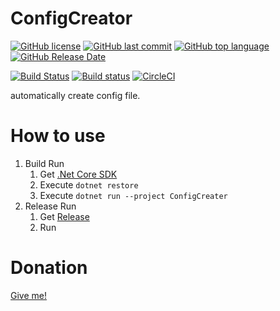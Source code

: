 # ConfigCreator
[![GitHub license](https://img.shields.io/github/license/zinntikumugai/ConfigCreater.svg)](https://github.com/zinntikumugai/ConfigCreator/blob/master/LICENSE)
[![GitHub last commit](https://img.shields.io/github/last-commit/zinntikumugai/ConfigCreater.svg)](https://github.com/zinntikumugai/ConfigCreator)
[![GitHub top language](https://img.shields.io/github/languages/top/zinntikumugai/ConfigCreater.svg)](https://github.com/zinntikumugai/ConfigCreator)
[![GitHub Release Date](https://img.shields.io/github/release-date/zinntikumugai/ConfigCreater.svg)](https://github.com/zinntikumugai/ConfigCreator/releases)

[![Build Status](https://travis-ci.org/zinntikumugai/ConfigCreater.svg?branch=master)](https://travis-ci.org/zinntikumugai/ConfigCreator) 
[![Build status](https://ci.appveyor.com/api/projects/status/0kkw4ckwk8jyhf9s?svg=true)](https://ci.appveyor.com/project/zinntikumugai/ConfigCreator)
[![CircleCI](https://circleci.com/gh/zinntikumugai/ConfigCreater/tree/master.svg?style=shield&circle-token=3c5aafe97fda5a0ef5cdb51290090ac505db56af)](https://circleci.com/gh/zinntikumugai/ConfigCreater/tree/master)

automatically create config file.

# How to use
1. Build Run
   1. Get [.Net Core SDK](https://dot.net/core)
   1. Execute `dotnet restore `
   1. Execute `dotnet run --project ConfigCreater`
1. Release Run
   1. Get [Release](https://github.com/zinntikumugai/ConfigCreator/releases)
   2. Run

# Donation
[Give me!](https://donation.zinntikumugai.com/)